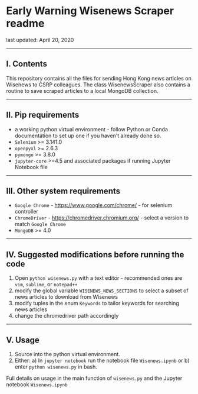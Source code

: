 # Early Warning Wisenews Scraper readme
last updated: April 20, 2020

---

## I. Contents
This repository contains all the files for sending Hong Kong news articles on Wisenews to CSRP colleagues. 
The class WisenewsScraper also contains a routine to save scraped articles to a local MongoDB collection.

---

## II. Pip requirements
+ a working python virtual environment - follow Python or Conda documentation to set up one if you haven't already done so.
+ `Selenium` >= 3.141.0
+ `openpyxl` >= 2.6.3
+ `pymongo` >= 3.8.0
+ `jupyter-core` >=4.5 and associated packages if running Jupyter Notebook file

---

## III. Other system requirements
+ `Google Chrome` - https://www.google.com/chrome/ - for selenium controller
+ `ChromeDriver` - https://chromedriver.chromium.org/ - select a version to match `Google Chrome`
+ `MongoDB` >= 4.0

---

## IV. Suggested modifications before running the code
1. Open `python wisenews.py` with a text editor - recommended ones are `vim`, `sublime`, or `notepad++`
2. modify the global variable `WISENEWS_NEWS_SECTIONS` to select a subset of news articles to download from Wisenews
3. modify tuples in the enum `Keywords` to tailor keywords for searching news articles
4. change the chromedriver path accordingly

---

## V. Usage
1. Source into the python virtual environment.
2. Either: a) In `jupyter notebook` run the notebook file `Wisenews.ipynb` or b) enter `python wisenews.py` in bash.

Full details on usage in the main function of `wisenews.py` and the Jupyter notebook `Wisenews.ipynb` 